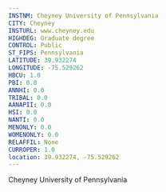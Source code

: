 ```yaml
---
INSTNM: Cheyney University of Pennsylvania
CITY: Cheyney
INSTURL: www.cheyney.edu
HIGHDEG: Graduate degree
CONTROL: Public
ST_FIPS: Pennsylvania
LATITUDE: 39.932274
LONGITUDE: -75.529262
HBCU: 1.0
PBI: 0.0
ANNHI: 0.0
TRIBAL: 0.0
AANAPII: 0.0
HSI: 0.0
NANTI: 0.0
MENONLY: 0.0
WOMENONLY: 0.0
RELAFFIL: None
CURROPER: 1.0
location: 39.932274, -75.529262
---
```

Cheyney University of Pennsylvania